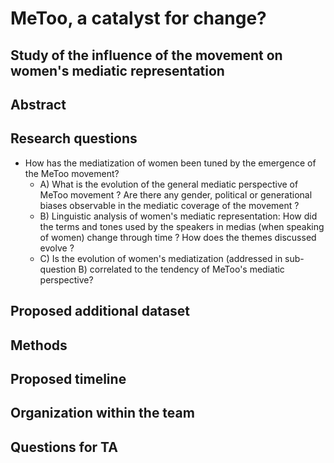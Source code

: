 # MeToo, a catalyst for change?
## Study of the influence of the movement on women's mediatic representation
## Abstract



## Research questions
* How has the mediatization of women been tuned by the emergence of the MeToo movement?
    * A) What is the evolution of the general mediatic perspective of MeToo movement ? Are there any gender, political or generational biases observable in the mediatic coverage of the movement ? 
    * B) Linguistic analysis of women's mediatic representation: How did the terms and tones used by the speakers in medias (when speaking of women) change through time ? How does the themes discussed evolve ? 
    * C) Is the evolution of women's mediatization (addressed in sub-question B) correlated to the tendency of MeToo's mediatic perspective? 
## Proposed additional dataset

## Methods


## Proposed timeline

## Organization within the team
## Questions for TA


